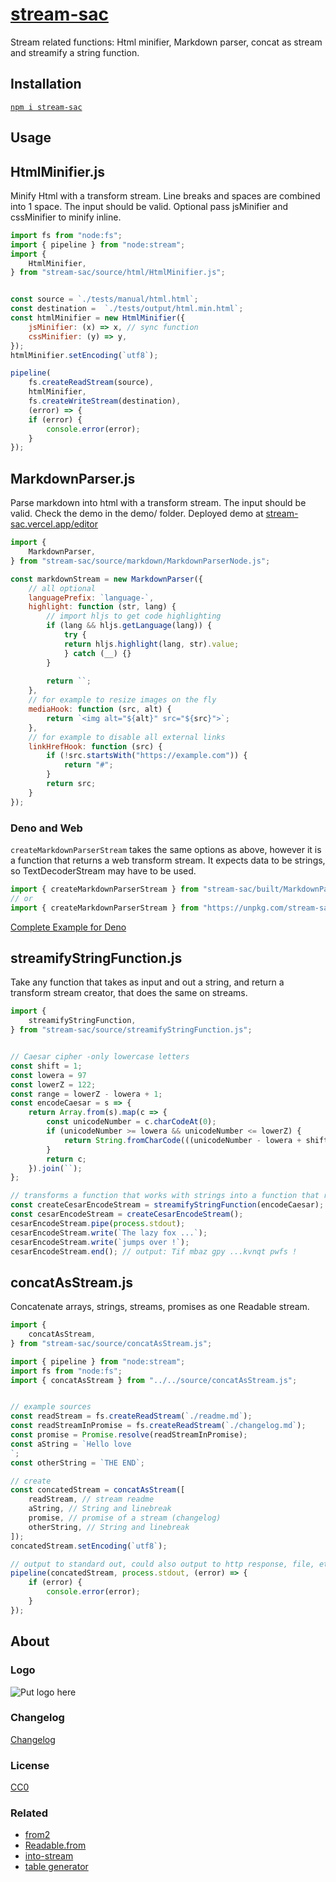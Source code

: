 # [stream-sac](https://github.com/GrosSacASac/stream-sac)

Stream related functions: Html minifier, Markdown parser, concat as stream and streamify a string function.

## Installation

[`npm i stream-sac`](https://www.npmjs.com/package/stream-sac)

## Usage

## HtmlMinifier.js

Minify Html with a transform stream. Line breaks and spaces are combined into 1 space.
The input should be valid. Optional pass jsMinifier and cssMinifier to minify inline.

```js
import fs from "node:fs";
import { pipeline } from "node:stream";
import {
    HtmlMinifier,
} from "stream-sac/source/html/HtmlMinifier.js";


const source = `./tests/manual/html.html`;
const destination =  `./tests/output/html.min.html`;
const htmlMinifier = new HtmlMinifier({
    jsMinifier: (x) => x, // sync function
    cssMinifier: (y) => y,
});
htmlMinifier.setEncoding(`utf8`);

pipeline(
    fs.createReadStream(source),
    htmlMinifier,
    fs.createWriteStream(destination),
    (error) => {
    if (error) {
        console.error(error);
    }
});

```

## MarkdownParser.js

Parse markdown into html with a transform stream. The input should be valid. Check the demo in the demo/ folder. Deployed demo at [stream-sac.vercel.app/editor](https://stream-sac.vercel.app/editor.html)

```js
import {
    MarkdownParser,
} from "stream-sac/source/markdown/MarkdownParserNode.js";

const markdownStream = new MarkdownParser({
    // all optional
    languagePrefix: `language-`,
    highlight: function (str, lang) {
        // import hljs to get code highlighting
        if (lang && hljs.getLanguage(lang)) {
            try {
            return hljs.highlight(lang, str).value;
            } catch (__) {}
        }
    
        return ``;
    },
    // for example to resize images on the fly
    mediaHook: function (src, alt) {
        return `<img alt="${alt}" src="${src}">`;
    },
    // for example to disable all external links 
    linkHrefHook: function (src) {
        if (!src.startsWith("https://example.com")) {
            return "#";
        }
        return src;
    }
});
```

### Deno and Web

`createMarkdownParserStream` takes the same options as above, however it is a function that returns a web transform stream. It expects data to be strings, so TextDecoderStream may have to be used.

```js
import { createMarkdownParserStream } from "stream-sac/built/MarkdownParserWeb.es.js"
// or
import { createMarkdownParserStream } from "https://unpkg.com/stream-sac/built/MarkdownParserWeb.es.js";
```

[Complete Example for Deno](./tests/manual/DenoMarkdownParser.js)

## streamifyStringFunction.js

Take any function that takes as input and out a string, and return a transform stream creator, that does the same on streams.

```js
import {
    streamifyStringFunction,
} from "stream-sac/source/streamifyStringFunction.js";


// Caesar cipher -only lowercase letters
const shift = 1;
const lowera = 97
const lowerZ = 122;
const range = lowerZ - lowera + 1;
const encodeCaesar = s => {
    return Array.from(s).map(c => {
        const unicodeNumber = c.charCodeAt(0);
        if (unicodeNumber >= lowera && unicodeNumber <= lowerZ) {   
            return String.fromCharCode(((unicodeNumber - lowera + shift) % range) + lowera);
        }
        return c;
    }).join(``);
};

// transforms a function that works with strings into a function that returns a transform stream
const createCesarEncodeStream = streamifyStringFunction(encodeCaesar);
const cesarEncodeStream = createCesarEncodeStream();
cesarEncodeStream.pipe(process.stdout);
cesarEncodeStream.write(`The lazy fox ...`);
cesarEncodeStream.write(`jumps over !`);
cesarEncodeStream.end(); // output: Tif mbaz gpy ...kvnqt pwfs !

```

## concatAsStream.js

Concatenate arrays, strings, streams, promises as one Readable stream.

```js
import {
    concatAsStream,
} from "stream-sac/source/concatAsStream.js";

import { pipeline } from "node:stream";
import fs from "node:fs";
import { concatAsStream } from "../../source/concatAsStream.js";


// example sources
const readStream = fs.createReadStream(`./readme.md`);
const readStreamInPromise = fs.createReadStream(`./changelog.md`);
const promise = Promise.resolve(readStreamInPromise);
const aString = `Hello love
`;
const otherString = `THE END`;

// create
const concatedStream = concatAsStream([
    readStream, // stream readme
    aString, // String and linebreak
    promise, // promise of a stream (changelog)
    otherString, // String and linebreak
]);
concatedStream.setEncoding(`utf8`);

// output to standard out, could also output to http response, file, etc.
pipeline(concatedStream, process.stdout, (error) => {
    if (error) {
        console.error(error);
    }
});

```

## About

### Logo

![Put logo here](https://avatars.githubusercontent.com/u/5721194?v=4)

### Changelog

[Changelog](./changelog.md)

### License

[CC0](./license.txt)

### Related

- [from2](https://www.npmjs.com/package/from2)
- [Readable.from](https://nodejs.org/api/stream.html#stream_creating_readable_streams_with_async_generators)
- [into-stream](https://github.com/sindresorhus/into-stream)
- [table generator](https://www.tablesgenerator.com/markdown_tables)
